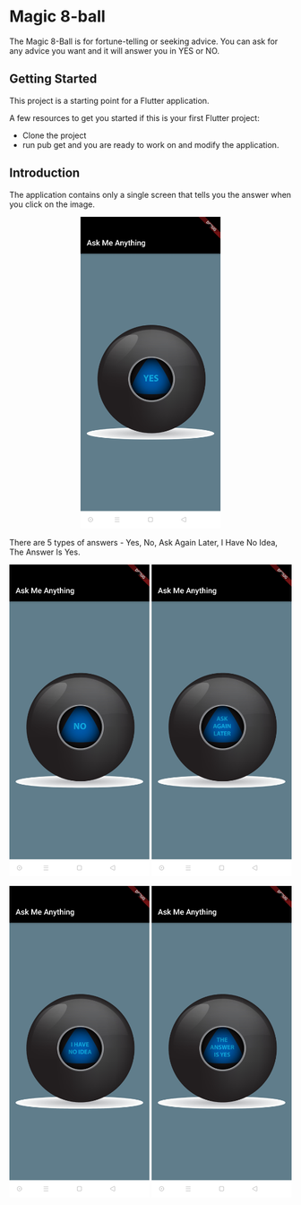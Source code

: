 # Magic 8-ball

The Magic 8-Ball is for fortune-telling or seeking advice.
You can ask for any advice you want and it will answer you in YES or NO.

## Getting Started
This project is a starting point for a Flutter application.

A few resources to get you started if this is your first Flutter project:

- Clone the project
- run pub get and you are ready to work on and modify the application.

## Introduction

The application contains only a single screen that tells you the answer when you click on the image.

<p align="center">
   <img src="/readme_images/1.jpg" width="250">
</p>

There are 5 types of answers - Yes, No, Ask Again Later, I Have No Idea, The Answer Is Yes.

<p align="center">
   <img src="/readme_images/2.jpg" width="250">   <img src="/readme_images/3.jpg" width="250">

   <img src="/readme_images/4.jpg" width="250">   <img src="/readme_images/5.jpg" width="250">
</p>
